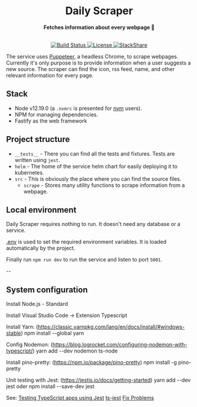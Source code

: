 <div align="center">
  <h1>Daily Scraper</h1>
  <strong>Fetches information about every webpage 🤖</strong>
</div>
<br>
<p align="center">
  <a href="https://circleci.com/gh/dailydotdev/daily-scraper">
    <img src="https://img.shields.io/circleci/build/github/dailydotdev/daily-scraper/master.svg" alt="Build Status">
  </a>
  <a href="https://github.com/dailydotdev/daily-scraper/blob/master/LICENSE">
    <img src="https://img.shields.io/github/license/dailydotdev/daily-scraper.svg" alt="License">
  </a>
  <a href="https://stackshare.io/daily/daily">
    <img src="http://img.shields.io/badge/tech-stack-0690fa.svg?style=flat" alt="StackShare">
  </a>
</p>

The service uses [Puppeteer](https://github.com/puppeteer/puppeteer), a headless Chrome, to scrape webpages.
Currently it's only purpose is to provide information when a user suggests a new source.
The scraper can find the icon, rss feed, name, and other relevant information for every page.

## Stack

* Node v12.19.0 (a `.nvmrc` is presented for [nvm](https://github.com/nvm-sh/nvm) users).
* NPM for managing dependencies.
* Fastify as the web framework

## Project structure

* `__tests__` - There you can find all the tests and fixtures. Tests are written using `jest`.
* `helm` - The home of the service helm chart for easily deploying it to kubernetes.
* `src` - This is obviously the place where you can find the source files.
  * `scrape` - Stores many utility functions to scrape information from a webpage.

## Local environment

Daily Scraper requires nothing to run. It doesn't need any database or a service.

[.env](.env) is used to set the required environment variables. It is loaded automatically by the project.

Finally run `npm run dev` to run the service and listen to port `5001`.

--

## System configuration

Install Node.js - Standard

Install Visual Studio Code
-> Extension Typescript

Install Yarn: (https://classic.yarnpkg.com/lang/en/docs/install/#windows-stable)
npm install --global yarn

Config Nodemon: (https://blog.logrocket.com/configuring-nodemon-with-typescript/)
yarn add --dev nodemon ts-node

Install pino-pretty: (https://npm.io/package/pino-pretty)
npm install -g pino-pretty


Unit testing with Jest: (https://jestjs.io/docs/getting-started)
yarn add --dev jest
oder
npm install --save-dev jest

See: [Testing TypeScript apps using Jest](https://blog.logrocket.com/testing-typescript-apps-using-jest/)
[ts-jest](https://www.npmjs.com/package/ts-jest)
[Fix Problems](https://medium.com/@joenjenga/its-jest-common-problem-faced-using-jest-9905e96db8a)

